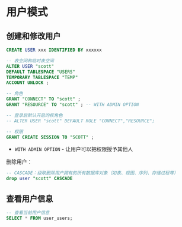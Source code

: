 # 用户模式

## 创建和修改用户

```sql
CREATE USER xxx IDENTIFIED BY xxxxxx
```

```sql
-- 表空间和临时表空间
ALTER USER "scott"
DEFAULT TABLESPACE "USERS"
TEMPORARY TABLESPACE "TEMP"
ACCOUNT UNLOCK ;

-- 角色
GRANT "CONNECT" TO "scott" ;
GRANT "RESOURCE" TO "scott" ; -- WITH ADMIN OPTION

-- 登录后默认开启的权角色
-- ALTER USER "scott" DEFAULT ROLE "CONNECT","RESOURCE";

-- 权限
GRANT CREATE SESSION TO "SCOTT" ;
```

- `WITH ADMIN OPTION` - 让用户可以把权限授予其他人

删除用户：

```sql
-- CASCADE：级联删除用户拥有的所有数据库对象（如表、视图、序列、存储过程等）
drop user "scott" CASCADE
```

## 查看用户信息

```sql
-- 查看当前用户信息
SELECT * FROM user_users;
```
